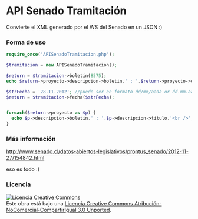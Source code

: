 API Senado Tramitación
======================

Convierte el XML generado por el WS del Senado en un JSON :)

### Forma de uso

```php
require_once('APISenadoTramitacion.php');

$tramitacion = new APISenadoTramitacion();

$return = $tramitacion->boletin(8575);
echo $return->proyecto->descripcion->boletin.' : '.$return->proyecto->descripcion->titulo.'<br />';

$strFecha = '28.11.2012'; //puede ser en formato dd/mm/aaaa or dd.mm.aaaa or dd-mm-aaaa
$return = $tramitacion->fecha($strFecha);


foreach($return->proyecto as $p) {
  echo $p->descripcion->boletin.' : '.$p->descripcion->titulo.'<br />';
}
```

### Más información
http://www.senado.cl/datos-abiertos-legislativos/prontus_senado/2012-11-27/154842.html

eso es todo :)

### Licencia

<a rel="license" href="http://creativecommons.org/licenses/by-nc-sa/3.0/deed.es_CL"><img alt="Licencia Creative Commons" style="border-width:0" src="http://i.creativecommons.org/l/by-nc-sa/3.0/88x31.png" /></a><br />Este obra está bajo una <a rel="license" href="http://creativecommons.org/licenses/by-nc-sa/3.0/deed.es_CL">Licencia Creative Commons Atribución-NoComercial-CompartirIgual 3.0 Unported</a>.
